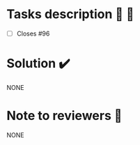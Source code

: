 # Tasks description :construction: 🔧 

- [ ] Closes #96

# Solution :heavy_check_mark:

NONE

# Note to reviewers :notebook:

NONE
